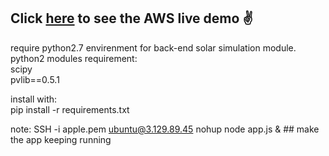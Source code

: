 ## Click [here](http://3.129.89.45:8080/) to see the **AWS live demo** ✌

require python2.7 envirenment for back-end solar simulation module.
<br>
python2 modules requirement:
<br>
scipy
<br>
pvlib==0.5.1
<br>

install with:
<br>
pip install -r requirements.txt
<br>


note:
SSH -i apple.pem ubuntu@3.129.89.45
nohup node app.js & ## make the app keeping running
